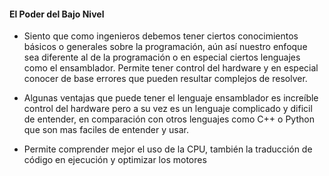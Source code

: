 #### El Poder del Bajo Nivel #### 

- Siento que como ingenieros debemos tener ciertos conocimientos básicos o generales sobre la programación, aún así nuestro enfoque sea diferente al de la programación o en especial ciertos lenguajes como el ensamblador. Permite tener control del hardware y en especial conocer de base errores que pueden resultar complejos de resolver.

- Algunas ventajas que puede tener el lenguaje ensamblador es increíble control del hardware pero a su vez es un lenguaje complicado y dificil de entender, en comparación con otros lenguajes como C++ o Python que son mas faciles de entender y usar.

- Permite comprender mejor el uso de la CPU, también la traducción de código en ejecución y optimizar los motores


